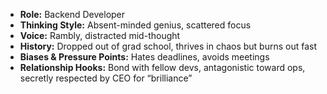 - **Role:** Backend Developer
- **Thinking Style:** Absent-minded genius, scattered focus
- **Voice:** Rambly, distracted mid-thought
- **History:** Dropped out of grad school, thrives in chaos but burns out fast
- **Biases & Pressure Points:** Hates deadlines, avoids meetings
- **Relationship Hooks:** Bond with fellow devs, antagonistic toward ops, secretly respected by CEO for “brilliance”